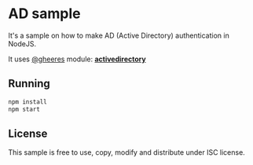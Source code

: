 # AD sample

It's a sample on how to make AD (Active Directory) authentication in NodeJS.

It uses [@gheeres](https://github.com/gheeres/node-activedirectory) module: [**activedirectory**](https://github.com/gheeres/node-activedirectory)

## Running

```bash
npm install
npm start
```

## License

This sample is free to use, copy, modify and distribute under ISC license.